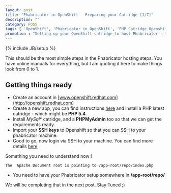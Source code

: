 ```yaml
---
layout: post
title: "Phabricator in OpenShift   Preparing your Catridge [1/7]"
description: ""
category: FOSS
tags: [ 'OpenShift', 'Phabricator in OpenShift', 'PHP Catridge Openshift']
promotion : "Setting up your OpenShift catridge to host Phabricator - the most simple steps"
---
```

{% include JB/setup %}

This should be the most simple steps in the Phabricator hosting steps. You have online manuals for everything, but I am quoting it here to make things look from 0 to 1. 

## Getting things ready

* Create an account in [www.openshift.redhat.com](http://openshift.redhat.com)
* Create a new app, you can find instructions [here](https://developers.openshift.com/en/php-getting-started.html) and install a PHP latest catridge - which might be **PHP 5.4**.
* Install *MySql** catridge, and a **PHPMyAdmin** too so that we can get the requirements ready.
* Import your **SSH keys** to Openshift so that you can SSH to your phabricator machine.
* Good to go, now login via SSH to your machine. You can find more details [here](https://blog.openshift.com/dive-into-openshift-with-ssh/) 

Something you need to understand now !
		
    The  Apache Document root is pointing to /app-root/repo/index.php

* You need to have your Phabricator setup somewhere in **/app-root/repo/** 


We will be completing that in the next post. Stay Tuned ;) 

